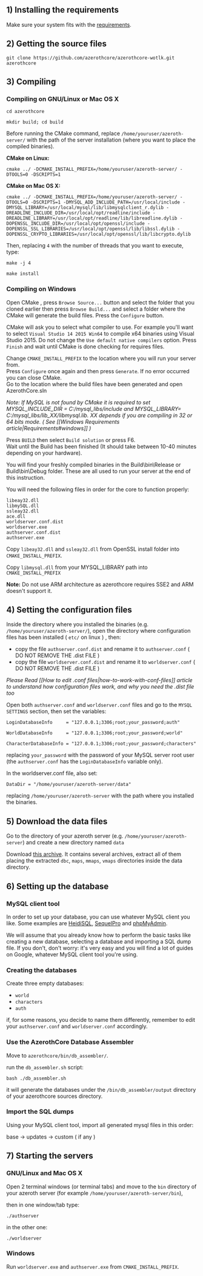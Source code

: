 ## 1) Installing the requirements

Make sure your system fits with the [requirements](https://github.com/AzerothCore/azerothcore-wotlk/wiki/Requirements).


## 2) Getting the source files

`git clone https://github.com/azerothcore/azerothcore-wotlk.git azerothcore`


## 3) Compiling

### Compiling on GNU/Linux or Mac OS X

`cd azerothcore`

`mkdir build; cd build`

Before running the CMake command, replace `/home/youruser/azeroth-server/` with the path of the server installation (where you want to place the compiled binaries).

**CMake on Linux:**

`cmake ../ -DCMAKE_INSTALL_PREFIX=/home/youruser/azeroth-server/ -DTOOLS=0 -DSCRIPTS=1`

**CMake on Mac OS X:**

`cmake ../ -DCMAKE_INSTALL_PREFIX=/home/youruser/azeroth-server/ -DTOOLS=0 -DSCRIPTS=1 -DMYSQL_ADD_INCLUDE_PATH=/usr/local/include -DMYSQL_LIBRARY=/usr/local/mysql/lib/libmysqlclient_r.dylib -DREADLINE_INCLUDE_DIR=/usr/local/opt/readline/include -DREADLINE_LIBRARY=/usr/local/opt/readline/lib/libreadline.dylib -DOPENSSL_INCLUDE_DIR=/usr/local/opt/openssl/include -DOPENSSL_SSL_LIBRARIES=/usr/local/opt/openssl/lib/libssl.dylib -DOPENSSL_CRYPTO_LIBRARIES=/usr/local/opt/openssl/lib/libcrypto.dylib`

Then, replacing `4` with the number of threads that you want to execute, type:

`make -j 4`

`make install`

### Compiling on Windows

Open CMake , press `Browse Source...` button and select the folder that you cloned earlier then press `Browse Build...` and select a folder where the CMake will generate the build files. Press the `Configure` button.

CMake will ask you to select what compiler to use. For example you'll want to select `Visual Studio 14 2015 Win64` to compile x64 binaries using Visual Studio 2015. Do not change the `Use default native compilers` option. Press `Finish` and wait until CMake is done checking for requires files.  

Change `CMAKE_INSTALL_PREFIX` to the location where you will run your server from.  
Press `Configure` once again and then press `Generate`. If no error occurred you can close CMake.  
Go to the location where the build files have been generated and open AzerothCore.sln  

_Note: If MySQL is not found by CMake it is required to set MYSQL_INCLUDE_DIR = C:/mysql_libs/include and MYSQL_LIBRARY= C:/mysql_libs/lib_XX/libmysql.lib._
_XX depends if you are compiling in 32 or 64 bits mode. ( See [[Windows Requirements article|Requirements#windows]] )_

Press `BUILD` then select `Build solution` or press F6.  
Wait until the Build has been finished (It should take between 10-40 minutes depending on your hardware).  

You will find your freshly compiled binaries in the Build\bin\Release or Build\bin\Debug folder. These are all used to run your server at the end of this instruction.
 
You will need the following files in order for the core to function properly:
 
```
libeay32.dll
libmySQL.dll 
ssleay32.dll 
ace.dll
worldserver.conf.dist
worldserver.exe 
authserver.conf.dist 
authserver.exe
```

Copy `libeay32.dll` and `ssleay32.dll` from OpenSSL install folder into `CMAKE_INSTALL_PREFIX`.

Copy `libmysql.dll` from your MYSQL_LIBRARY path into `CMAKE_INSTALL_PREFIX`


**Note:** Do not use ARM architecture as azerothcore requires SSE2 and ARM doesn't support it.  


## 4) Setting the configuration files

Inside the directory where you installed the binaries (e.g. `/home/youruser/azeroth-server/`), open the directory where configuration files has been installed  ( `etc/` on linux ) , then:

- copy the file `authserver.conf.dist` and rename it to `authserver.conf` ( DO NOT REMOVE THE .dist FILE )
- copy the file `worldserver.conf.dist` and rename it to `worldserver.conf` ( DO NOT REMOVE THE .dist FILE )

_Please Read [[How to edit .conf files|how-to-work-with-conf-files]] article to understand how configuration files work, and why you need the .dist file too_

Open both `authserver.conf` and `worldserver.conf` files and go to the `MYSQL SETTINGS` section, then set the variables:

`LoginDatabaseInfo     = "127.0.0.1;3306;root;your_password;auth"`

`WorldDatabaseInfo     = "127.0.0.1;3306;root;your_password;world"`

`CharacterDatabaseInfo = "127.0.0.1;3306;root;your_password;characters"`

replacing `your_password` with the password of your MySQL server root user
(the `authserver.conf` has the `LoginDatabaseInfo` variable only).

In the worldserver.conf file, also set:

`DataDir = "/home/youruser/azeroth-server/data"`

replacing `/home/youruser/azeroth-server` with the path where you installed the binaries.


## 5) Download the data files

Go to the directory of your azeroth server (e.g. `/home/youruser/azeroth-server`) and create a new directory named `data`

Download [this archive](https://mega.nz/#F!FMYzASKA!M-RY7OgXUR0nhWpnPKwusg). It contains several archives, extract all of them placing the extracted `dbc`, `maps`, `mmaps`, `vmaps` directories inside the data directory.


## 6) Setting up the database

### MySQL client tool

In order to set up your database, you can use whatever MySQL client you like. Some examples are [HeidiSQL](http://www.heidisql.com/download.php), [SequelPro](http://www.sequelpro.com/) and [phpMyAdmin](https://www.phpmyadmin.net/).

We will assume that you already know how to perform the basic tasks like creating a new database, selecting a database and importing a SQL dump file. If you don't, don't worry: it's very easy and you will find a lot of guides on Google, whatever MySQL client tool you're using.

### Creating the databases

Create three empty databases:

- `world`
- `characters`
- `auth`

if, for some reasons, you decide to name them differently, remember to edit your `authserver.conf` and `worldserver.conf` accordingly.
### Use the AzerothCore Database Assembler

Move to `azerothcore/bin/db_assembler/`.

run the `db_assembler.sh` script:

`bash ./db_assembler.sh`

it will generate the databases under the `/bin/db_assembler/output` directory of your azerothcore sources directory.

### Import the SQL dumps
 
Using your MySQL client tool, import all generated mysql files in this order:

base -> updates -> custom ( if any )

## 7) Starting the servers

### GNU/Linux and Mac OS X

Open 2 terminal windows (or terminal tabs) and move to the `bin` directory of your azeroth server (for example `/home/youruser/azeroth-server/bin`), 

then in one window/tab type:

`./authserver`

in the other one:

`./worldserver`


### Windows

Run `worldserver.exe` and `authserver.exe` from `CMAKE_INSTALL_PREFIX`.
